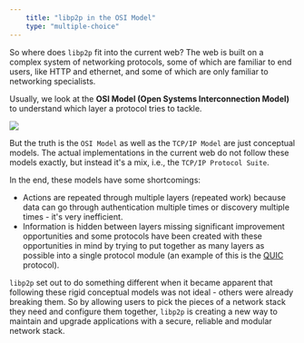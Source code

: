 ```yaml
---
    title: "libp2p in the OSI Model"
    type: "multiple-choice"
---
```


So where does `libp2p` fit into the current web?
The web is built on a complex system of networking protocols, some of which are familiar to end users, like HTTP and ethernet, and some of which are only familiar to networking specialists.

Usually, we look at the **OSI Model (Open Systems Interconnection Model)** to understand which layer a protocol tries to tackle.

<div class="flex justify-center mv4">
    <img src="/tutorial-assets/T0009L04-osi-model.png">
</div>

But the truth is the `OSI Model` as well as the `TCP/IP Model` are just conceptual models. The actual implementations in the current web do not follow these models exactly, but instead it's a mix, i.e., the `TCP/IP Protocol Suite`.

In the end, these models have some shortcomings:

- Actions are repeated through multiple layers (repeated work) because data can go through authentication multiple times or discovery multiple times - it's very inefficient.
- Information is hidden between layers missing significant improvement opportunities and some protocols have been created with these opportunities in mind by trying to put together as many layers as possible into a single protocol module (an example of this is the [QUIC](https://www.chromium.org/quic) protocol).

`libp2p` set out to do something different when it became apparent that following these rigid conceptual models was not ideal - others were already breaking them.
So by allowing users to pick the pieces of a network stack they need and configure them together, `libp2p` is creating a new way to maintain and upgrade applications with a secure, reliable and modular network stack.
